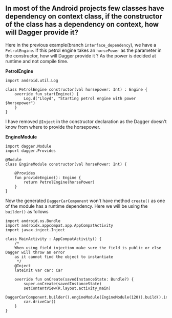 ## In most of the Android projects few classes have dependency on context class, if the constructor of the class has a dependency on context, how will Dagger provide it?

Here in the previous example(branch `interface_dependency`), we have a `PetrolEngine`. If this petrol engine takes an `horsePower` as the parameter in the constructor, how will Dagger provide it ? As the power is decided at runtime and not compile time.

**PetrolEngine**

```
import android.util.Log

class PetrolEngine constructor(val horsepower: Int) : Engine {
    override fun startEngine() {
        Log.d("Lloyd", "Starting petrol engine with power $horsepower")
    }
}
```

I have removed `@Inject` in the constructor declaration as the Dagger doesn't know from where to provide the horsepower.

**EngineModule**

```
import dagger.Module
import dagger.Provides

@Module
class EngineModule constructor(val horsePower: Int) {

    @Provides
    fun provideEngine(): Engine {
        return PetrolEngine(horsePower)
    }
}
```

Now the generated `DaggerCarComponent` won't have method `create()` as one of the module has a runtime dependency. Here we will be using the `builder()` as follows

```
import android.os.Bundle
import androidx.appcompat.app.AppCompatActivity
import javax.inject.Inject

class MainActivity : AppCompatActivity() {
    /*
    When using field injection make sure the field is public or else Dagger will throw an error
    as it cannot find the object to instantiate
     */
    @Inject
    lateinit var car: Car

    override fun onCreate(savedInstanceState: Bundle?) {
        super.onCreate(savedInstanceState)
        setContentView(R.layout.activity_main)
        DaggerCarComponent.builder().engineModule(EngineModule(120)).build().inject(this)
        car.driveCar()
    }
}
```
